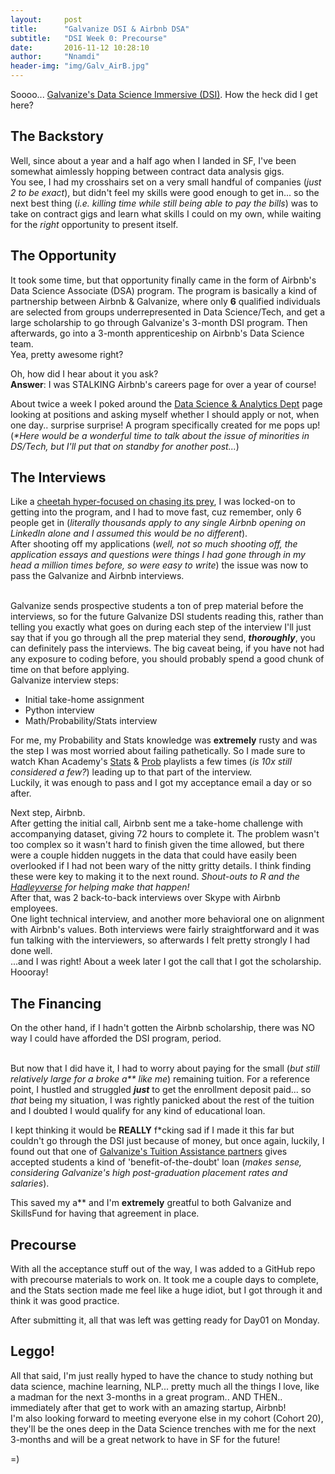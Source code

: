 ```yaml
---
layout:     post
title:      "Galvanize DSI & Airbnb DSA"
subtitle:   "DSI Week 0: Precourse"
date:       2016-11-12 10:28:10
author:     "Nnamdi"
header-img: "img/Galv_AirB.jpg"
---
```


Soooo... [Galvanize's Data Science Immersive (DSI)](http://www.galvanize.com/courses/data-science). How the heck did I get here?

## The Backstory
Well, since about a year and a half ago when I landed in SF, I've been somewhat aimlessly hopping between contract data analysis gigs.
<br>You see, I had my crosshairs set on a very small handful of companies (_just 2 to be exact_), but didn't feel my skills were good enough to get in... so the next best thing (_i.e. killing time while still being able to pay the bills_) was to take on contract gigs and learn what skills I could on my own, while waiting for the _right_ opportunity to present itself.

## The Opportunity
It took some time, but that opportunity finally came in the form of Airbnb's Data Science Associate (DSA) program. The program is basically a kind of partnership between Airbnb & Galvanize, where only **6** qualified individuals are selected from groups underrepresented in Data Science/Tech, and get a large scholarship to go through Galvanize's 3-month DSI program. Then afterwards, go into a 3-month apprenticeship on Airbnb's Data Science team. 
<br>Yea, pretty awesome right?

Oh, how did I hear about it you ask?
<br>**Answer**: I was STALKING Airbnb's careers page for over a year of course!

About twice a week I poked around the [Data Science & Analytics Dept](https://www.airbnb.co.in/careers/departments/data-science-analytics) page looking at positions and asking myself whether I should apply or not, when one day.. surprise surprise! A program specifically created for me pops up! 
<br>(_*Here would be a wonderful time to talk about the issue of minorities in DS/Tech, but I'll put that on standby for another post..._)

## The Interviews
Like a [cheetah hyper-focused on chasing its prey](https://www.youtube.com/watch?v=NuyeVN7PuTM), I was locked-on to getting into the program, and I had to move fast, cuz remember, only 6 people get in (_literally thousands apply to any single Airbnb opening on LinkedIn alone and I assumed this would be no different_). 
<br>After shooting off my applications (_well, not so much shooting off, the application essays and questions were things I had gone through in my head a million times before, so were easy to write_) the issue was now to pass the Galvanize and Airbnb interviews.

<br>Galvanize sends prospective students a ton of prep material before the interviews, so for the future Galvanize DSI students reading this, rather than telling you exactly what goes on during each step of the interview I'll just say that if you go through all the prep material they send, **_thoroughly_**, you can definitely pass the interviews. The big caveat being, if you have not had any exposure to coding before, you should probably spend a good chunk of time on that before applying.
<br>Galvanize interview steps:
<ul>
<li>Initial take-home assignment</li>
<li>Python interview</li>
<li>Math/Probability/Stats interview</li>
</ul>

For me, my Probability and Stats knowledge was **extremely** rusty and was the step I was most worried about failing pathetically. So I made sure to watch Khan Academy's [Stats](https://www.youtube.com/watch?v=uhxtUt_-GyM&list=PL1328115D3D8A2566) & [Prob](https://www.youtube.com/watch?v=uzkc-qNVoOk&list=PLC58778F28211FA19) playlists a few times (_is 10x still considered a few?_) leading up to that part of the interview. 
<br>Luckily, it was enough to pass and I got my acceptance email a day or so after.

Next step, Airbnb.
<br>After getting the initial call, Airbnb sent me a take-home challenge with accompanying dataset, giving 72 hours to complete it. The problem wasn't too complex so it wasn't hard to finish given the time allowed, but there were a couple hidden nuggets in the data that could have easily been overlooked if I had not been wary of the nitty gritty details. I think finding these were key to making it to the next round. _Shout-outs to R and the [Hadleyverse](http://blog.revolutionanalytics.com/2015/03/hadleyverse.html) for helping make that happen!_
<br>After that, was 2 back-to-back interviews over Skype with Airbnb employees. 
<br>One light technical interview, and another more behavioral one on alignment with Airbnb's values. Both interviews were fairly straightforward and it was fun talking with the interviewers, so afterwards I felt pretty strongly I had done well.
<br> ...and I was right! About a week later I got the call that I got the scholarship.
<br>Hoooray!

## The Financing
On the other hand, if I hadn't gotten the Airbnb scholarship, there was NO way I could have afforded the DSI program, period.

<br>But now that I did have it, I had to worry about paying for the small (_but still relatively large for a broke a** like me_) remaining tuition. For a reference point, I hustled and struggled **_just_** to get the enrollment deposit paid... so _that_ being my situation, I was rightly panicked about the rest of the tuition and I doubted I would qualify for any kind of educational loan.

I kept thinking it would be **REALLY** f*cking sad if I made it this far but couldn't go through the DSI just because of money, but once again, luckily, I found out that one of [Galvanize's Tuition Assistance partners](www.galvanize.com/scholarships) gives accepted students a kind of 'benefit-of-the-doubt' loan (_makes sense, considering Galvanize's high post-graduation placement rates and salaries_). 

This saved my a** and I'm **extremely** greatful to both Galvanize and SkillsFund for having that agreement in place.

## Precourse
With all the acceptance stuff out of the way, I was added to a GitHub repo with precourse materials to work on. It took me a couple days to complete, and the Stats section made me feel like a huge idiot, but I got through it and think it was good practice.

After submitting it, all that was left was getting ready for Day01 on Monday.

## Leggo!
All that said, I'm just really hyped to have the chance to study nothing but data science, machine learning, NLP... pretty much all the things I love, like a madman for the next 3-months in a great program.. AND THEN.. immediately after that get to work with an amazing startup, Airbnb!
<br>I'm also looking forward to meeting everyone else in my cohort (Cohort 20), they'll be the ones deep in the Data Science trenches with me for the next 3-months and will be a great network to have in SF for the future!

=)
